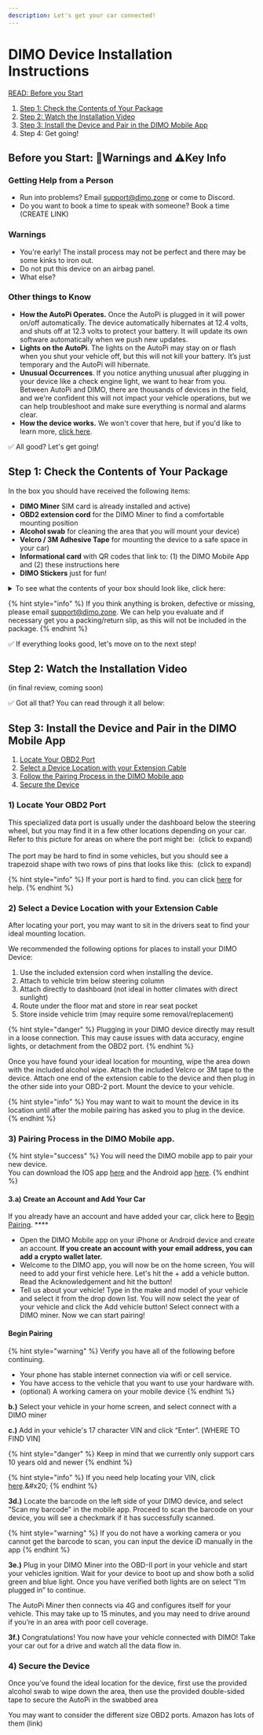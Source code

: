 ```yaml
---
description: Let's get your car connected!
---
```


# DIMO Device Installation Instructions

[READ: Before you Start ](whats-included.md#before-you-start-warnings-and-key-info)

1. [Step 1: Check the Contents of Your Package ](whats-included.md#step-1-check-the-contents)
2. [Step 2: Watch the Installation Video](whats-included.md#installation-video)
3. [Step 3: Install the Device and Pair in the DIMO Mobile App](whats-included.md#step-3-review-the-instructions)
4. Step 4: Get going!

## Before you Start: 🚨Warnings and ⚠️Key Info

### Getting Help from a Person

* Run into problems? Email support@dimo.zone or come to Discord.
* Do you want to book a time to speak with someone? Book a time (CREATE LINK)

### Warnings

* You're early! The install process may not be perfect and there may be some kinks to iron out.
* Do not put this device on an airbag panel.
* What else?

### Other things to Know

* **How the AutoPi Operates.** Once the AutoPi is plugged in it will power on/off automatically. The device automatically hibernates at 12.4 volts, and shuts off at 12.3 volts to protect your battery. It will update its own software automatically when we push new updates.&#x20;
* **Lights on the AutoPi**. The lights on the AutoPi may stay on or flash when you shut your vehicle off, but this will not kill your battery. It’s just temporary and the AutoPi will hibernate.
* **Unusual Occurrences**. If you notice anything unusual after plugging in your device like a check engine light, we want to hear from you. Between AutoPi and DIMO, there are thousands of devices in the field, and we're confident this will not impact your vehicle operations, but we can help troubleshoot and make sure everything is normal and alarms clear.&#x20;
* **How the device works.** We won't cover that here, but if you'd like to learn more, [click here](https://blog.dimo.zone/understanding-your-dimo-miner-and-its-data/).

✅ All good? Let's get going!

## Step 1: Check the Contents of Your Package

In the box you should have received the following items:

* **DIMO Miner** SIM card is already installed and active)
* **OBD2 extension cord** for the DIMO Miner to find a comfortable mounting position
* **Alcohol swab** for cleaning the area that you will mount your device)
* **Velcro / 3M Adhesive Tape** for mounting the device to a safe space in your car)
* **Informational card** with QR codes that link to: (1) the DIMO Mobile App and (2) these instructions here
* **DIMO Stickers** just for fun!

<details>

<summary>To see what the contents of your box should look like, click here:</summary>

![](../.gitbook/assets/IMG\_4716.jpg)

</details>

{% hint style="info" %}
If you think anything is broken, defective or missing, please email support@dimo.zone. We can help you evaluate and if necessary get you a packing/return slip, as this will not be included in the package.
{% endhint %}

✅ If everything looks good, let's move on to the next step!

## Step 2: Watch the Installation Video

(in final review, coming soon)

✅ Got all that? You can read through it all below:

## Step 3: Install the Device and Pair in the DIMO Mobile App

1. [Locate Your OBD2 Port](whats-included.md#1-locate-the-obd2-port)
2. [Select a Device Location with your Extension Cable](whats-included.md#2-select-a-device-location-with-your-extension-cable)
3. [Follow the Pairing Process in the DIMO Mobile app](whats-included.md#3-follow-the-pairing-process-in-the-dimo-mobile-app.)
4. [Secure the Device](whats-included.md#4-secure-the-device)

### **1) Locate Your OBD2 Port**&#x20;

This specialized data port is usually under the dashboard below the steering wheel, but you may find it in a few other locations depending on your car. Refer to this picture for areas on where the port might be: <img src="../.gitbook/assets/image (4).png" alt="" data-size="line"> (click to expand)\
\
The port may be hard to find in some vehicles, but you should see a trapezoid shape with two rows of pins that looks like this: <img src="../.gitbook/assets/image (11).png" alt="" data-size="line"> (click to expand)

{% hint style="info" %}
If your port is hard to find. you can click [here](https://www.carmd.com/obd-port-location/) for help.&#x20;
{% endhint %}

### **2) Select a Device Location with your Extension Cable**

After locating your port, you may want to sit in the drivers seat to find your ideal mounting location. &#x20;

We recommended the following options for places to install your DIMO Device:

1. Use the included extension cord when installing the device.
2. Attach to vehicle trim below steering column
3. Attach directly to dashboard (not ideal in hotter climates with direct sunlight)
4. Route under the floor mat and store in rear seat pocket
5. Store inside vehicle trim (may require some removal/replacement)

{% hint style="danger" %}
Plugging in your DIMO device directly may result in a loose connection. This may cause issues with data accuracy, engine lights, or detachment from the OBD2 port.&#x20;
{% endhint %}

Once you have found your ideal location for mounting,  wipe the area down with the included alcohol wipe. Attach the included Velcro or 3M tape to the device. Attach one end of the extension cable to the device and then plug in the other side into your OBD-2 port. Mount the device to your vehicle.&#x20;

{% hint style="info" %}
You may want to wait to mount the device in its location until after the mobile pairing has asked you to plug in the device.&#x20;
{% endhint %}

### 3) Pairing Process in the DIMO Mobile app.&#x20;

{% hint style="success" %}
You will need the  DIMO mobile app to pair your new device. \
You can download the IOS app [here](https://apps.apple.com/us/app/dimo-mobile/id1589486727) and the Android app [here](https://play.google.com/store/apps/details?id=com.dimo.driver).&#x20;
{% endhint %}

#### **3.a) Create an Account and Add Your Car**

If you already have an account and have added your car, click here to [Begin Pairing](whats-included.md#begin-pairing). ****&#x20;

* Open the DIMO Mobile app on your iPhone or Android device and create an account. **If you create an account with your email address, you can add a crypto wallet later.**&#x20;
* Welcome to the DIMO app, you will now be on the home screen, You will need to add your first vehicle here. Let's hit the + add a vehicle button.  Read the Acknowledgement and hit the button!
* Tell us about your vehicle! Type in the make and model of your vehicle and select it from the drop down list. You will now select the year of your vehicle and click the Add vehicle button! Select connect with a DIMO miner. Now we can start pairing!

#### Begin Pairing

{% hint style="warning" %}
Verify you have all of the following before continuing.&#x20;

* Your phone has stable internet connection via wifi or cell service.
* You have access to the vehicle that you want to use your hardware with.&#x20;
* (optional) A working camera on your mobile device&#x20;
{% endhint %}

**b.)** Select your vehicle in your home screen, and select connect with a DIMO miner

**c.)** Add in your vehicle's 17 character VIN and click “Enter”.  \[WHERE TO FIND VIN]

{% hint style="danger" %}
Keep in mind that we currently only support cars 10 years old and newer
{% endhint %}

{% hint style="info" %}
If you need help locating your VIN, click [here](https://autotrends.org/2016/11/29/where-is-my-vin-number-located/#:\~:text=The%20most%20common%20place%20to,of%20the%20vehicle%20looking%20in.).&#x20;
{% endhint %}

**3d.)** Locate the barcode on the left side of your DIMO device, and select "Scan my barcode" in the mobile app. Proceed to scan the barcode on your device, you will see a checkmark if it has successfully scanned.&#x20;

{% hint style="warning" %}
If you do not have a working camera or you cannot get the barcode to scan, you can input the device iD manually in the app
{% endhint %}

**3e.)** Plug in your DIMO Miner into the OBD-II port in your vehicle and start your vehicles ignition. Wait for your device to boot up and show both a solid green and blue light. Once you have verified both lights are on select “I’m plugged in” to continue.&#x20;

The AutoPi Miner then connects via 4G and configures itself for your vehicle. This may take up to 15 minutes, and you may need to drive around if you’re in an area with poor cell coverage.

**3f.)** Congratulations! You now have your vehicle connected with DIMO! Take your car out for a drive and watch all the data flow in.&#x20;



### **4) Secure the Device**

Once you’ve found the ideal location for the device, first use the provided alcohol swab to wipe down the area, then use the provided double-sided tape to secure the AutoPi in the swabbed area

You may want to consider the different size OBD2 ports. Amazon has lots of them (link)

